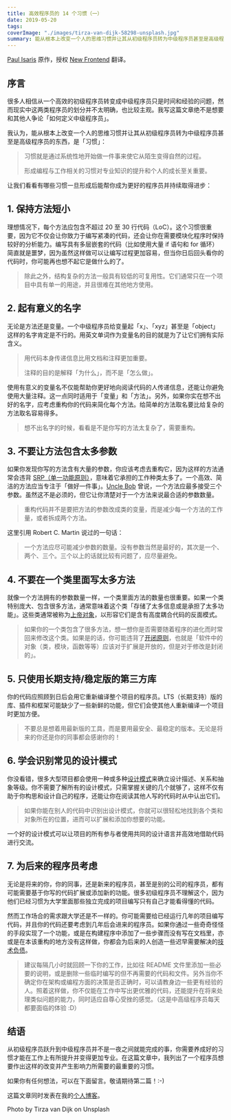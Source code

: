 ```yaml
---
title: 高效程序员的 14 个习惯（一）
date: 2019-05-20
tags:
coverImage: "./images/tirza-van-dijk-58298-unsplash.jpg"
summary: 能从根本上改变一个人的思维习惯并让其从初级程序员转为中级程序员甚至是高级程序员的东西，是「习惯」。
---
```


[Paul Isaris] 原作，授权 [New Frontend](https://nextfe.com/) 翻译。

[Paul Isaris]: https://dev.to/pavlosisaris/how-to-transition-from-junior-to-mid-level-developer-part-1-4gig

## 序言

很多人相信从一个高效的初级程序员转变成中级程序员只是时间和经验的问题，然而现实中这两类程序员的划分并不太明确，也比较主观。我写这篇文章绝不是想要和其他人争论「如何定义中级程序员」。

我认为，能从根本上改变一个人的思维习惯并让其从初级程序员转为中级程序员甚至是高级程序员的东西，是「习惯」：

> 习惯就是通过系统性地开始做一件事来使它从陌生变得自然的过程。
>
> 形成编程与工作相关的习惯对专业知识的提升和个人的成长至关重要。

让我们看看有哪些习惯一旦形成后能帮你成为更好的程序员并持续取得进步：

## 1. 保持方法短小

理想情况下，每个方法应包含不超过 20 至 30 行代码（LoC）。这个习惯很重要，因为它不仅会让你致力于编写紧凑的代码，还会让你在需要模块化程序时保持较好的分析能力。编写具有多层嵌套的代码（比如使用大量 if 语句和 for 循环）简直就是噩梦，因为虽然这样做可以让编写过程更加容易，但当你日后回头看你的代码时，你可能再也想不起它是做什么的了。

> 除此之外，结构复杂的方法一般具有较低的可复用性。它们通常只在一个项目中具有单一的用途，并且很难在其他地方使用。

## 2. 起有意义的名字

无论是方法还是变量。一个中级程序员给变量起「x」、「xyz」甚至是「object」这样的名字肯定是不行的。用英文单词作为变量名的目的就是为了让它们拥有实际含义。

> 用代码本身传递信息比用文档和注释更加重要。
>
> 注释的目的是解释「为什么」，而不是「怎么做」。

使用有意义的变量名不仅能帮助你更好地向阅读代码的人传递信息，还能让你避免使用大量注释。这一点同时适用于「变量」和「方法」。另外，如果你实在想不出好的名字，应考虑重构你的代码来简化每个方法。给简单的方法取名要比给复杂的方法取名容易得多。

> 想不出名字的时候，看看是不是你写的方法太复杂了，需要重构。

## 3. 不要让方法包含太多参数

如果你发现你写的方法含有大量的参数，你应该考虑去重构它，因为这样的方法通常会违背 [SRP（单一功能原则）](https://zh.wikipedia.org/wiki/单一功能原则)，意味着它承担的工作种类太多了。一个高效、简洁的方法应当专注于「做好一件事」。[Uncle Bob](https://en.wikipedia.org/wiki/Robert_C._Martin) 曾说，一个方法应最多接受三个参数。虽然这不是必须的，但它让你清楚对于一个方法来说最合适的参数数量。

> 重构代码并不是要把方法的参数改成类的变量，而是减少每一个方法的工作量，或者拆成两个方法。

这里引用 Robert C. Martin 说过的一句话：

> 一个方法应尽可能减少参数的数量。没有参数当然是最好的，其次是一个、两个、三个。三个以上的话就比较有问题了，应尽量避免。

## 4. 不要在一个类里面写太多方法

就像一个方法拥有的参数数量一样，一个类里面方法的数量也很重要。如果一个类特别庞大、包含很多方法，通常意味着这个类「存储了太多信息或是承担了太多功能」。这些类通常被称为[上帝对象](https://zh.wikipedia.org/wiki/上帝对象)，以形容它们是含有高度耦合代码的反面模式。

> 如果你的一个类包含了很多方法，想一想你是否需要随着程序的进化而时常回来修改这个类。如果是的话，你可能违背了[开闭原则](https://zh.wikipedia.org/wiki/开闭原则)，也就是「软件中的对象（类，模块，函数等等）应该对于扩展是开放的，但是对于修改是封闭的」。

## 5. 只使用长期支持/稳定版的第三方库

你的代码应照顾到日后会用它重新编译整个项目的程序员。LTS（长期支持）版的库、插件和框架可能缺少了一些新鲜的功能，但它们会使其他人重新编译一个项目时更加方便。

> 不要总是想着用最新版的工具，而是要用最安全、最稳定的版本。无论是将来的你还是你的同事都会感谢你的！

## 6. 学会识别常见的设计模式

你没看错，很多大型项目都会使用一种或多种[设计模式](https://zh.wikipedia.org/wiki/设计模式_(计算机))来确立设计描述、关系和抽象等级。你不需要了解所有的设计模式，只需掌握关键的几个就够了，这样不仅有助于你构思和设计自己的程序，还能让你在阅读其他人写的代码时从中认出它们。

> 如果你能在别人的代码中识别出设计模式，你就可以很轻松地找到各个类和对象所在的位置，进而可以扩展和添加你想要的功能。

一个好的设计模式可以让项目的所有参与者使用共同的设计语言并高效地借助代码进行交流。

## 7. 为后来的程序员考虑

无论是将来的你，你的同事，还是新来的程序员，甚至是别的公司的程序员，都有可能需要基于你写的代码扩展或添加新的功能。很多初级程序员不理解这个，因为他们已经习惯为大学里面那些独立完成的项目编写只有自己才能看得懂的代码。

然而工作场合的需求跟大学还是不一样的。你可能需要给已经运行几年的项目编写代码，并且你的代码还要考虑到几年后会进来的程序员。如果你通过一些奇奇怪怪的手段实现了一个功能，或是在构建程序中添加了一些步骤而没有写在文档里，亦或是在本该重构的地方没有这样做，你都会为后来的人创造一些迟早需要解决的[技术负债](https://zh.wikipedia.org/wiki/技术负债)。

> 建议每隔几小时就回顾一下你的工作，比如往 README 文件里添加一些必要的说明，或是删除一些临时编写的但不再需要的代码和文件。另外当你不确定你在架构或编程方面的决策是否正确时，可以请教身边一些更有经验的人。照着这样做，你不仅能在工作中写出更优雅的代码，还能提升在将来处理类似问题的能力，同时适应自尊心受挫的感觉。（这是中高级程序员每天都要面临的体验 :D）

## 结语

从初级程序员跃升到中级程序员并不是一夜之间就能完成的事，你需要养成好的习惯才能在工作上有所提升并变得更加专业。在这篇文章中，我列出了一个程序员想要作出这样的改变并产生影响力所需要的最重要的习惯。

如果你有任何想法，可以在下面留言。敬请期待第二篇！:-)

这篇文章同时发表在我的[个人博客](https://paulisaris.com/the-14-habits-of-highly-effective-developers-part-1/)。

Photo by Tirza van Dijk on Unsplash
